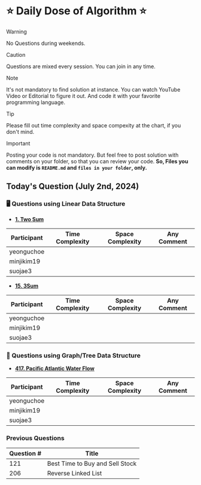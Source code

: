 # ⭐ Daily Dose of Algorithm ⭐
> [!WARNING]
> No Questions during weekends.

> [!CAUTION]
> Questions are mixed every session. You can join in any time.

> [!NOTE]
> It's not mandatory to find solution at instance. You can watch YouTube Video or Editorial to figure it out. And code it with your favorite programming language.

> [!TIP]  
> Please fill out time complexity and space compexity at the chart, if you don't mind.

> [!IMPORTANT]
> Posting your code is not mandatory. But feel free to post solution with comments on your folder, so that you can review your code. **So, Files you can modify is `README.md` and `files in your folder`, only.**

## Today's Question (July 2nd, 2024)
### 🖥️ Questions using Linear Data Structure

- **[1. Two Sum](https://leetcode.com/problems/two-sum/description/)**

| Participant | Time Complexity | Space Complexity | Any Comment |
| ----------- | --------------- | ---------------- | ----------- |
| yeonguchoe  |                 |                  |             |
| minjikim19  |                 |                  |             |
| suojae3     |                 |                  |             |

- **[15. 3Sum](https://leetcode.com/problems/3sum/description/)**

| Participant | Time Complexity | Space Complexity | Any Comment |
| ----------- | --------------- | ---------------- | ----------- |
| yeonguchoe  |                 |                  |             |
| minjikim19  |                 |                  |             |
| suojae3     |                 |                  |             |

### 🌲 Questions using Graph/Tree Data Structure

- **[417. Pacific Atlantic Water Flow](https://leetcode.com/problems/pacific-atlantic-water-flow/description/)**

| Participant | Time Complexity | Space Complexity | Any Comment |
| ----------- | --------------- | ---------------- | ----------- |
| yeonguchoe  |                 |                  |             |
| minjikim19  |                 |                  |             |
| suojae3     |                 |                  |             |


### Previous Questions

| Question # | Title                           |
| ---------- | ------------------------------- |
| 121        | Best Time to Buy and Sell Stock |
| 206        | Reverse Linked List             |

